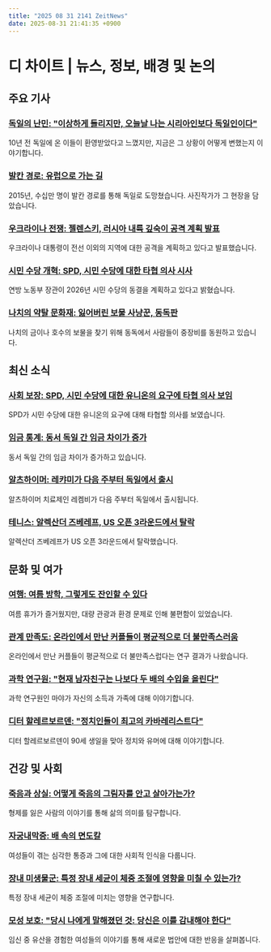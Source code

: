 ```yaml
---
title: "2025 08 31 2141 ZeitNews"
date: 2025-08-31 21:41:35 +0900
---
```


# 디 차이트 | 뉴스, 정보, 배경 및 논의 

## 주요 기사 

### [독일의 난민: "이상하게 들리지만, 오늘날 나는 시리아인보다 독일인이다"](https://www.zeit.de/arbeit/2025-08/gefluechtete-deutschland-10-jahre-wir-schaffen-das-angela-merkel)
  10년 전 독일에 온 이들이 환영받았다고 느꼈지만, 지금은 그 상황이 어떻게 변했는지 이야기합니다.
### [발칸 경로: 유럽으로 가는 길](https://www.zeit.de/politik/ausland/2025-08/balkanroute-2015-gefluechtete-10-jahre-wir-schaffen-das)
  2015년, 수십만 명이 발칸 경로를 통해 독일로 도망쳤습니다. 사진작가가 그 현장을 담았습니다.
### [우크라이나 전쟁: 젤렌스키, 러시아 내륙 깊숙이 공격 계획 발표](https://www.zeit.de/politik/ausland/ukraine-krieg-news-liveblog)
  우크라이나 대통령이 전선 이외의 지역에 대한 공격을 계획하고 있다고 발표했습니다.
### [시민 수당 개혁: SPD, 시민 수당에 대한 타협 의사 시사](https://www.zeit.de/politik/deutschland/2025-08/buergergeld-reform-spd-union-nullrunde-2026)
  연방 노동부 장관이 2026년 시민 수당의 동결을 계획하고 있다고 밝혔습니다.
### [나치의 약탈 문화재: 잃어버린 보물 사냥꾼, 동독판](https://www.zeit.de/2025/37/ns-raubkunst-schatzsuche-bergwerk-bohrung)
  나치의 금이나 호수의 보물을 찾기 위해 동독에서 사람들이 중장비를 동원하고 있습니다.

## 최신 소식 

### [사회 보장: SPD, 시민 수당에 대한 유니온의 요구에 타협 의사 보임](https://www.zeit.de/politik/deutschland/2025-08/buergergeld-reform-spd-union-nullrunde-2026)
  SPD가 시민 수당에 대한 유니온의 요구에 대해 타협할 의사를 보였습니다.
### [임금 통계: 동서 독일 간 임금 차이가 증가](https://www.zeit.de/politik/deutschland/2025-08/loehne-ost-west-unterschied)
  동서 독일 간의 임금 차이가 증가하고 있습니다.
### [알츠하이머: 레캬미가 다음 주부터 독일에서 출시](https://www.zeit.de/gesundheit/2025-08/alzheimer-behandlung-medikament-leqembi-lecanemab)
  알츠하이머 치료제인 레켐비가 다음 주부터 독일에서 출시됩니다.
### [테니스: 알렉산더 즈베레프, US 오픈 3라운드에서 탈락](https://www.zeit.de/sport/2025-08/alexander-zverev-us-open-ausgeschieden-auger-aliassime)
  알렉산더 즈베레프가 US 오픈 3라운드에서 탈락했습니다.

## 문화 및 여가 

### [여행: 여름 방학, 그렇게도 잔인할 수 있다](https://www.zeit.de/kultur/2025-08/reisen-massentourismus-klimawandel-umweltverschmutzung-urlaub)
  여름 휴가가 즐거웠지만, 대량 관광과 환경 문제로 인해 불편함이 있었습니다.
### [관계 만족도: 온라인에서 만난 커플들이 평균적으로 더 불만족스러움](https://www.zeit.de/zeit-magazin/leben/2025-08/beziehungszufriedenheit-liebesbeziehung-psychologie-studie-online-dating)
  온라인에서 만난 커플들이 평균적으로 더 불만족스럽다는 연구 결과가 나왔습니다.
### [과학 연구원: "현재 남자친구는 나보다 두 배의 수입을 올린다"](https://www.zeit.de/arbeit/2025-08/wissenschaftliche-mitarbeiterin-einkommen-haushalt-eigentumswohnung-kontoauszug)
  과학 연구원인 마야가 자신의 소득과 가족에 대해 이야기합니다.
### [디터 할레르보르덴: "정치인들이 최고의 카바레리스트다"](https://www.zeit.de/kultur/2025-08/hallervorden-interview-90-geburtstag)
  디터 할레르보르덴이 90세 생일을 맞아 정치와 유머에 대해 이야기합니다.

## 건강 및 사회 

### [죽음과 상실: 어떻게 죽음의 그림자를 안고 살아가는가?](https://www.zeit.de/gesundheit/2025-08/tod-verlust-krankheit-geschwister-leben)
  형제를 잃은 사람의 이야기를 통해 삶의 의미를 탐구합니다.
### [자궁내막증: 배 속의 면도칼](https://www.zeit.de/gesundheit/2025-08/endometriose-schmerzen-chronische-krankheit)
  여성들이 겪는 심각한 통증과 그에 대한 사회적 인식을 다룹니다.
### [장내 미생물군: 특정 장내 세균이 체중 조절에 영향을 미칠 수 있는가?](https://www.zeit.de/gesundheit/2025-08/darmmikrobiom-bakterien-uebergewicht-herzgesundheit-rima-chakaroun)
  특정 장내 세균이 체중 조절에 미치는 영향을 연구합니다.
### [모성 보호: "당시 나에게 말해졌던 것: 당신은 이를 감내해야 한다"](https://www.zeit.de/gesellschaft/2025-06/mutterschutz-nach-einer-fehlgeburt-frauenrechte-regelung)
  임신 중 유산을 경험한 여성들의 이야기를 통해 새로운 법안에 대한 반응을 살펴봅니다.